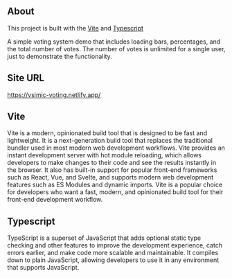 ## About
This project is built with the [Vite](https://vitejs.dev/) and [Typescript](https://www.typescriptlang.org/)

A simple voting system demo that includes loading bars, percentages, and the total number of votes. The number of votes is unlimited for a single user, just to demonstrate the functionality.

## Site URL
https://vsimic-voting.netlify.app/

## Vite
Vite is a modern, opinionated build tool that is designed to be fast and lightweight. It is a next-generation build tool that replaces the traditional bundler used in most modern web development workflows. Vite provides an instant development server with hot module reloading, which allows developers to make changes to their code and see the results instantly in the browser. It also has built-in support for popular front-end frameworks such as React, Vue, and Svelte, and supports modern web development features such as ES Modules and dynamic imports. Vite is a popular choice for developers who want a fast, modern, and opinionated build tool for their front-end development workflow.

## Typescript
TypeScript is a superset of JavaScript that adds optional static type checking and other features to improve the development experience, catch errors earlier, and make code more scalable and maintainable. It compiles down to plain JavaScript, allowing developers to use it in any environment that supports JavaScript.

